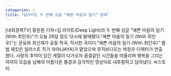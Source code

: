 ```yaml
---
categories: j
title: "딥라이트 두 번째 싱글 “예쁜 마음의 일기” 발매"
---
```

[내외경제TV] 황윤환 기자=딥 라이트(Deep Light)의 두 번째 싱글 "예쁜 마음의 일기 (With 최인우)"가 오늘 26일 정오 12시에 발매됐다."예쁜 마음의 일기 (With 최인우)"는 쿤요와 최신재가 공동 작곡, 작사한 곡이다."예쁜 마음의 일기 (With 최인우)" 앨범 재킷은 일러스트 작가 자야(JAYA)가 맡았으며 뮤직비디오는 박정우 디렉터가 연출했다. 사랑의 추억이 담긴 계절이 다가오자 꿈결같던 시간들을 떠올리며 행복을 그리는 여자의 모습을 남해의 아름다운 풍경과 감각적인 영상미로 내추럴하고 담아냈다. 씨스토리